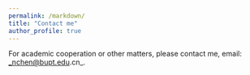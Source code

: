 ```yaml
---
permalink: /markdown/
title: "Contact me"
author_profile: true
---
```


For academic cooperation or other matters, please contact me, email: _nchen@bupt.edu.cn_.
